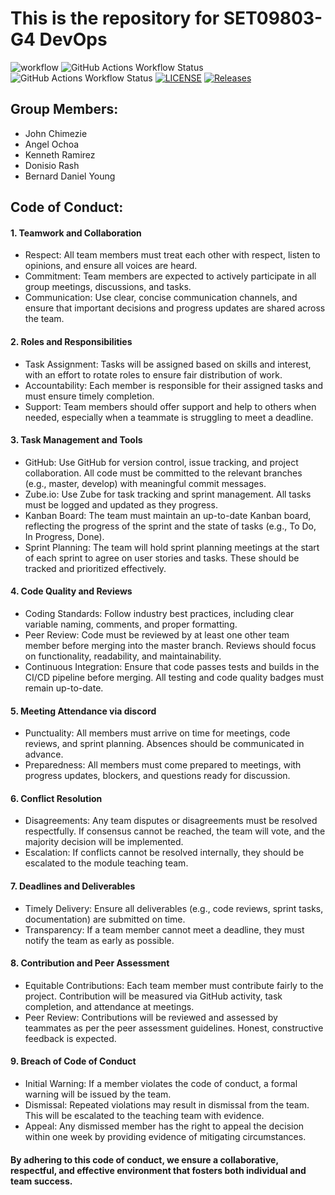 # This is the repository for SET09803-G4 DevOps

![workflow](https://github.com/OchoaStdnt/SET09804-G4/actions/workflows/main.yml/badge.svg)
![GitHub Actions Workflow Status](https://img.shields.io/github/actions/workflow/status/OchoaStdnt/SET09804-G4/main.yml?branch=master&label=Master%20Build)
![GitHub Actions Workflow Status](https://img.shields.io/github/actions/workflow/status/OchoaStdnt/SET09804-G4/main.yml?branch=master&label=Develop%20Build)
[![LICENSE](https://img.shields.io/github/license/OchoaStdnt/SET09804-G4.svg?style=flat-square)](https://github.com/OchoaStdnt/SET09804-G4/blob/master/LICENSE)
[![Releases](https://img.shields.io/github/release/OchoaStdnt/SET09804-G4/all.svg?style=flat-square)](https://github.com/OchoaStdnt/SET09804-G4/releases)

## Group Members:
- John Chimezie
- Angel Ochoa
- Kenneth Ramirez
- Donisio Rash
- Bernard Daniel Young

## Code of Conduct:
#### 1. Teamwork and Collaboration
- Respect: All team members must treat each other with respect, listen to opinions, and ensure all voices are heard.
- Commitment: Team members are expected to actively participate in all group meetings, discussions, and tasks.
- Communication: Use clear, concise communication channels, and ensure that important decisions and progress updates are shared across the team.

#### 2. Roles and Responsibilities
- Task Assignment: Tasks will be assigned based on skills and interest, with an effort to rotate roles to ensure fair distribution of work.
- Accountability: Each member is responsible for their assigned tasks and must ensure timely completion.
- Support: Team members should offer support and help to others when needed, especially when a teammate is struggling to meet a deadline.

#### 3. Task Management and Tools
- GitHub: Use GitHub for version control, issue tracking, and project collaboration. All code must be committed to the relevant branches (e.g., master, develop) with meaningful commit messages.
- Zube.io: Use Zube for task tracking and sprint management. All tasks must be logged and updated as they progress.
- Kanban Board: The team must maintain an up-to-date Kanban board, reflecting the progress of the sprint and the state of tasks (e.g., To Do, In Progress, Done).
- Sprint Planning: The team will hold sprint planning meetings at the start of each sprint to agree on user stories and tasks. These should be tracked and prioritized effectively.

#### 4. Code Quality and Reviews
- Coding Standards: Follow industry best practices, including clear variable naming, comments, and proper formatting.
- Peer Review: Code must be reviewed by at least one other team member before merging into the master branch. Reviews should focus on functionality, readability, and maintainability.
- Continuous Integration: Ensure that code passes tests and builds in the CI/CD pipeline before merging. All testing and code quality badges must remain up-to-date.

#### 5. Meeting Attendance via discord
- Punctuality: All members must arrive on time for meetings, code reviews, and sprint planning. Absences should be communicated in advance.
- Preparedness: All members must come prepared to meetings, with progress updates, blockers, and questions ready for discussion.

#### 6. Conflict Resolution
- Disagreements: Any team disputes or disagreements must be resolved respectfully. If consensus cannot be reached, the team will vote, and the majority decision will be implemented.
- Escalation: If conflicts cannot be resolved internally, they should be escalated to the module teaching team.

#### 7. Deadlines and Deliverables
- Timely Delivery: Ensure all deliverables (e.g., code reviews, sprint tasks, documentation) are submitted on time.
- Transparency: If a team member cannot meet a deadline, they must notify the team as early as possible.

#### 8. Contribution and Peer Assessment
- Equitable Contributions: Each team member must contribute fairly to the project. Contribution will be measured via GitHub activity, task completion, and attendance at meetings.
- Peer Review: Contributions will be reviewed and assessed by teammates as per the peer assessment guidelines. Honest, constructive feedback is expected.

#### 9. Breach of Code of Conduct
- Initial Warning: If a member violates the code of conduct, a formal warning will be issued by the team.
- Dismissal: Repeated violations may result in dismissal from the team. This will be escalated to the teaching team with evidence.
- Appeal: Any dismissed member has the right to appeal the decision within one week by providing evidence of mitigating circumstances.

####   By adhering to this code of conduct, we ensure a collaborative, respectful, and effective environment that fosters both individual and team success.